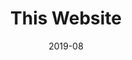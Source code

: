 ---
title: This Website
description: Some fun with SSGs and CSS.
date: 2019-08
dateformat: MonthYear
---